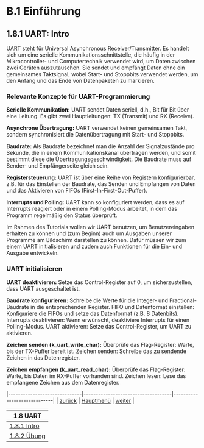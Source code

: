 # B.1 Einführung
## 1.8.1 UART: Intro

UART steht für Universal Asynchronous Receiver/Transmitter. Es handelt sich um eine serielle Kommunikationsschnittstelle, die häufig in der Mikrocontroller- und Computertechnik verwendet wird, um Daten zwischen zwei Geräten auszutauschen. 
Sie sendet und empfängt Daten ohne ein gemeinsames Taktsignal, wobei Start- und Stoppbits verwendet werden, um den Anfang und das Ende von Datenpaketen zu markieren.

### Relevante Konzepte für UART-Programmierung

**Serielle Kommunikation:** UART sendet Daten seriell, d.h., Bit für Bit über eine Leitung. Es gibt zwei Hauptleitungen: TX (Transmit) und RX (Receive).

**Asynchrone Übertragung:** UART verwendet keinen gemeinsamen Takt, sondern synchronisiert die Datenübertragung mit Start- und Stoppbits.

**Baudrate:** Als Baudrate bezeichnet man die Anzahl der Signalzustände pro Sekunde, die in einem Kommunikationskanal übertragen werden, und somit bestimmt diese die Übertragungsgeschwindigkeit. Die Baudrate muss auf Sender- und Empfängerseite gleich sein.

**Registersteuerung:** UART ist über eine Reihe von Registern konfigurierbar, z.B. für das Einstellen der Baudrate, das Senden und Empfangen von Daten und das Aktivieren von FIFOs (First-In-First-Out-Puffer).

**Interrupts und Polling:** UART kann so konfiguriert werden, dass es auf Interrupts reagiert oder in einem Polling-Modus arbeitet, in dem das Programm regelmäßig den Status überprüft.

Im Rahmen des Tutorials wollen wir UART benutzen, um Benutzereingaben erhalten zu können und (zum Beginn) auch um Ausgaben unserer Programme am Bildschirm darstellen zu können. Dafür müssen wir zum einem UART initialisieren und zudem auch Funktionen für die Ein- und Ausgabe entwickeln.

### UART initialisieren
**UART deaktivieren:** Setze das Control-Register auf 0, um sicherzustellen, dass UART ausgeschaltet ist.

**Baudrate konfigurieren:** Schreibe die Werte für die Integer- und Fractional-Baudrate in die entsprechenden Register.
FIFO und Datenformat einstellen: Konfiguriere die FIFOs und setze das Datenformat (z.B. 8 Datenbits).
Interrupts deaktivieren: Wenn erwünscht, deaktiviere Interrupts für einen Polling-Modus.
UART aktivieren: Setze das Control-Register, um UART zu aktivieren.


**Zeichen senden (k_uart_write_char):** Überprüfe das Flag-Register: Warte, bis der TX-Puffer bereit ist.
Zeichen senden: Schreibe das zu sendende Zeichen in das Datenregister.


**Zeichen empfangen (k_uart_read_char):**
Überprüfe das Flag-Register: Warte, bis Daten im RX-Puffer vorhanden sind.
Zeichen lesen: Lese das empfangene Zeichen aus dem Datenregister.

|------------------------------|------------------------------------|-----------------------------|
|   [zurück](../Boot/boot.md)  |   [Hauptmenü](../ueberblick.md)    |   [weiter](k_uart_ue.md)    |


|**1.8 UART**                             |
|-----------------------------------------|
| [1.8.1 Intro](uart.md)                  |
| [1.8.2 Übung ](k_uart_ue.md)            |